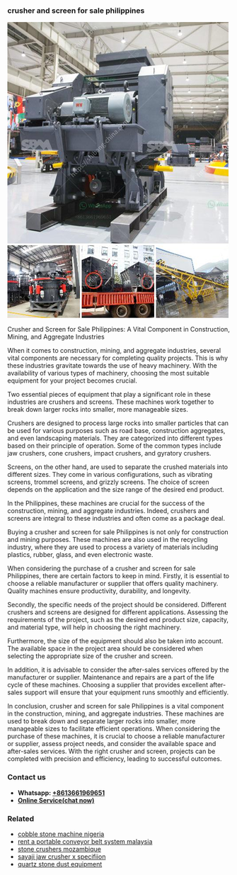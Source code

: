 <h3>crusher and screen for sale philippines</h3><img src='1702260178.jpg' alt=''><p>Crusher and Screen for Sale Philippines: A Vital Component in Construction, Mining, and Aggregate Industries</p><p>When it comes to construction, mining, and aggregate industries, several vital components are necessary for completing quality projects. This is why these industries gravitate towards the use of heavy machinery. With the availability of various types of machinery, choosing the most suitable equipment for your project becomes crucial.</p><p>Two essential pieces of equipment that play a significant role in these industries are crushers and screens. These machines work together to break down larger rocks into smaller, more manageable sizes.</p><p>Crushers are designed to process large rocks into smaller particles that can be used for various purposes such as road base, construction aggregates, and even landscaping materials. They are categorized into different types based on their principle of operation. Some of the common types include jaw crushers, cone crushers, impact crushers, and gyratory crushers.</p><p>Screens, on the other hand, are used to separate the crushed materials into different sizes. They come in various configurations, such as vibrating screens, trommel screens, and grizzly screens. The choice of screen depends on the application and the size range of the desired end product.</p><p>In the Philippines, these machines are crucial for the success of the construction, mining, and aggregate industries. Indeed, crushers and screens are integral to these industries and often come as a package deal.</p><p>Buying a crusher and screen for sale Philippines is not only for construction and mining purposes. These machines are also used in the recycling industry, where they are used to process a variety of materials including plastics, rubber, glass, and even electronic waste.</p><p>When considering the purchase of a crusher and screen for sale Philippines, there are certain factors to keep in mind. Firstly, it is essential to choose a reliable manufacturer or supplier that offers quality machinery. Quality machines ensure productivity, durability, and longevity.</p><p>Secondly, the specific needs of the project should be considered. Different crushers and screens are designed for different applications. Assessing the requirements of the project, such as the desired end product size, capacity, and material type, will help in choosing the right machinery.</p><p>Furthermore, the size of the equipment should also be taken into account. The available space in the project area should be considered when selecting the appropriate size of the crusher and screen.</p><p>In addition, it is advisable to consider the after-sales services offered by the manufacturer or supplier. Maintenance and repairs are a part of the life cycle of these machines. Choosing a supplier that provides excellent after-sales support will ensure that your equipment runs smoothly and efficiently.</p><p>In conclusion, crusher and screen for sale Philippines is a vital component in the construction, mining, and aggregate industries. These machines are used to break down and separate larger rocks into smaller, more manageable sizes to facilitate efficient operations. When considering the purchase of these machines, it is crucial to choose a reliable manufacturer or supplier, assess project needs, and consider the available space and after-sales services. With the right crusher and screen, projects can be completed with precision and efficiency, leading to successful outcomes.</p><h3>Contact us</h3><ul><li><strong>Whatsapp:&nbsp;<a href="https://wa.me/8613661969651">+8613661969651</a></strong></li><li><a href="https://swt.shibang-china.com/?git&amp;zhl&amp;crusher and screen for sale philippines"><strong>Online Service(chat now)</strong></a></li></ul><h3>Related</h3><ul><li><a href='cobble stone machine nigeria.md'>cobble stone machine nigeria</a></li><li><a href='rent a portable conveyor belt system malaysia.md'>rent a portable conveyor belt system malaysia</a></li><li><a href='stone crushers mozambique.md'>stone crushers mozambique</a></li><li><a href='sayaji jaw crusher x specifiion.md'>sayaji jaw crusher x specifiion</a></li><li><a href='quartz stone dust equipment.md'>quartz stone dust equipment</a></li></ul>